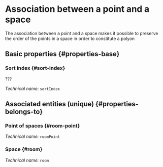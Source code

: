# Association between a point and a space
<!--- THIS FILE IS GENERATED PLEASE DO NOT EDIT IT DIRECTLY --->

The association between a point and a space makes it possible to preserve the order of the points in a space in order to constitute a polyon

<OH code="roomPointRoom"/>


## Basic properties {#properties-base}

### Sort index {#sort-index}

???

*Technical name:* ```sortIndex```
<PH code="roomPointRoom:sortIndex"/>


## Associated entities (unique) {#properties-belongs-to}

### Point of spaces {#room-point}



*Technical name:* ```roomPoint```
<PH code="roomPointRoom:roomPoint"/>

### Space {#room}



*Technical name:* ```room```
<PH code="roomPointRoom:room"/>





